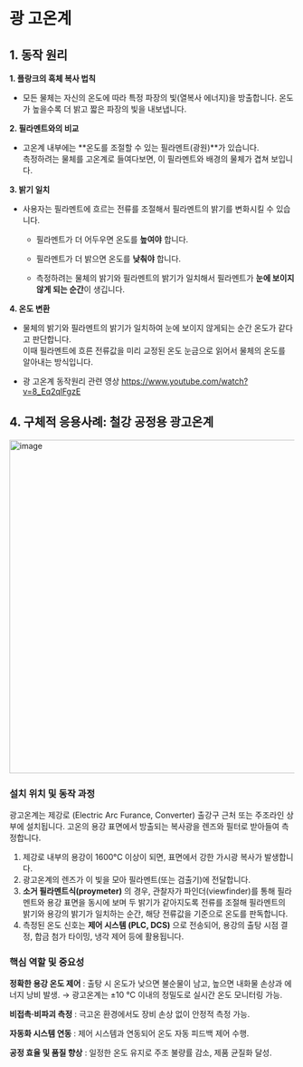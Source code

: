 # 광 고온계  
## 1. 동작 원리  
**1. 플랑크의 흑체 복사 법칙**  
- 모든 물체는 자신의 온도에 따라 특정 파장의 빛(열복사 에너지)을 방출합니다.
  온도가 높을수록 더 밝고 짧은 파장의 빛을 내보냅니다.  
  
**2. 필라멘트와의 비교**  
- 고온계 내부에는 **온도를 조절할 수 있는 필라멘트(광원)**가 있습니다.  
  측정하려는 물체를 고온계로 들여다보면, 이 필라멘트와 배경의 물체가 겹쳐 보입니다.  
  
**3. 밝기 일치**  
- 사용자는 필라멘트에 흐르는 전류를 조절해서 필라멘트의 밝기를 변화시킬 수 있습니다.  
  - 필라멘트가 더 어두우면 온도를 **높여야** 합니다.

  - 필라멘트가 더 밝으면 온도를 **낮춰야** 합니다.

  - 측정하려는 물체의 밝기와 필라멘트의 밝기가 일치해서 필라멘트가 **눈에 보이지 않게 되는 순간**이 생깁니다.  
  
**4. 온도 변환**
- 물체의 밝기와 필라멘트의 밝기가 일치하여 눈에 보이지 않게되는 순간 온도가 같다고 판단합니다.  
  이때 필라멘트에 흐른 전류값을 미리 교정된 온도 눈금으로 읽어서 물체의 온도를 알아내는 방식입니다.

- 광 고온계 동작원리 관련 영상 https://www.youtube.com/watch?v=8_Eq2qlFgzE

## 4. 구체적 응용사례: 철강 공정용 광고온계
<img width="941" height="588" alt="image" src="https://github.com/user-attachments/assets/ccac8702-2876-4f47-8203-55f0a783b8dc" />





### 설치 위치 및 동작 과정
광고온계는 제강로 (Electric Arc Furance, Converter) 출강구 근처 또는 주조라인 상부에 설치됩니다. 
고온의 용강 표면에서 방출되는 복사광을 렌즈와 필터로 받아들여 측정합니다.  

1.  제강로 내부의 용강이 1600°C 이상이 되면, 표면에서 강한 가시광 복사가 발생합니다.
2.  광고온계의 렌즈가 이 빛을 모아 필라멘트(또는 검출기)에 전달합니다.
3.  **소거 필라멘트식(proymeter)** 의 경우, 관찰자가 파인더(viewfinder)를 통해 필라멘트와 용강 표면을 동시에 보며 두 밝기가 같아지도록 전류를 조절해
필라멘트의 밝기와 용강의 밝기가 일치하는 순간, 해당 전류값을 기준으로 온도를 판독합니다.
4.  측정된 온도 신호는 **제어 시스템 (PLC, DCS)** 으로 전송되어, 용강의 출탕 시점 결정, 합금 첨가 타이밍, 냉각 제어 등에 활용됩니다.



### 핵심 역할 및 중요성
**정확한 용강 온도 제어** : 
출탕 시 온도가 낮으면 불순물이 남고, 높으면 내화물 손상과 에너지 낭비 발생.
→ 광고온계는 ±10 °C 이내의 정밀도로 실시간 온도 모니터링 가능.

**비접촉·비파괴 측정** : 
극고온 환경에서도 장비 손상 없이 안정적 측정 가능.

**자동화 시스템 연동** : 
제어 시스템과 연동되어 온도 자동 피드백 제어 수행.

**공정 효율 및 품질 향상** : 
일정한 온도 유지로 주조 불량률 감소, 제품 균질화 달성.
